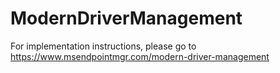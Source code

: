 # ModernDriverManagement

For implementation instructions, please go to https://www.msendpointmgr.com/modern-driver-management